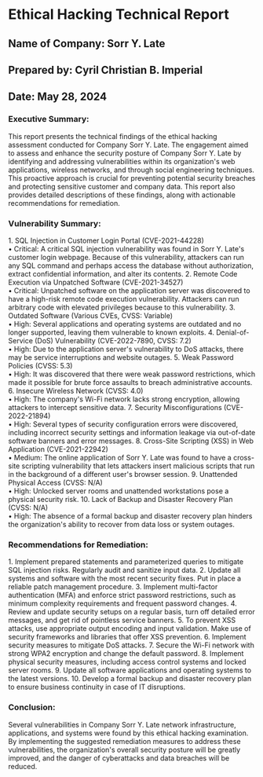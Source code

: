 <h1> Ethical Hacking Technical Report</h1>
<h2> Name of Company: Sorr Y. Late </h2>
<h2> Prepared by: Cyril Christian B. Imperial</h2>
<h2> Date: May 28, 2024 </h2>
<h3> Executive Summary:</h3>
This report presents the technical findings of the ethical hacking assessment conducted for Company Sorr Y. Late. The engagement aimed to assess and enhance the security posture of Company Sorr Y. Late by identifying and addressing vulnerabilities within its organization's web applications, wireless networks, and through social engineering techniques. This proactive approach is crucial for preventing potential security breaches and protecting sensitive customer and company data. This report also provides detailed descriptions of these findings, along with actionable recommendations for remediation.

<h3> Vulnerability Summary:</h3>
1.	SQL Injection in Customer Login Portal (CVE-2021-44228) <br>
•	Critical: A critical SQL injection vulnerability was found in Sorr Y. Late's customer login webpage. Because of this vulnerability, attackers can run any SQL command and perhaps access the database without authorization, extract confidential information, and alter its contents.
2.	Remote Code Execution via Unpatched Software (CVE-2021-34527) <br>
•	Critical: Unpatched software on the application server was discovered to have a high-risk remote code execution vulnerability. Attackers can run arbitrary code with elevated privileges because to this vulnerability.
3.	Outdated Software (Various CVEs, CVSS: Variable) <br>
•	High: Several applications and operating systems are outdated and no longer supported, leaving them vulnerable to known exploits.
4.	Denial-of-Service (DoS) Vulnerability (CVE-2022-7890, CVSS: 7.2) <br>
•	High: Due to the application server's vulnerability to DoS attacks, there may be service interruptions and website outages.
5.	Weak Password Policies (CVSS: 5.3) <br>
•	High: It was discovered that there were weak password restrictions, which made it possible for brute force assaults to breach administrative accounts.
6.	Insecure Wireless Network (CVSS: 4.0) <br>
•	High: The company's Wi-Fi network lacks strong encryption, allowing attackers to intercept sensitive data.
7.	Security Misconfigurations (CVE-2022-21894) <br>
•	High: Several types of security configuration errors were discovered, including incorrect security settings and information leakage via out-of-date software banners and error messages.
8.	Cross-Site Scripting (XSS) in Web Application (CVE-2021-22942) <br>
•	Medium: The online application of Sorr Y. Late was found to have a cross-site scripting vulnerability that lets attackers insert malicious scripts that run in the background of a different user's browser session.
9.	Unattended Physical Access (CVSS: N/A)  <br>
•	High: Unlocked server rooms and unattended workstations pose a physical security risk.
10.	Lack of Backup and Disaster Recovery Plan (CVSS: N/A) <br>
•	High: The absence of a formal backup and disaster recovery plan hinders the organization's ability to recover from data loss or system outages.
<h3>Recommendations for Remediation:</h3> 
1.	Implement prepared statements and parameterized queries to mitigate SQL injection risks. Regularly audit and sanitize input data.
2.	Update all systems and software with the most recent security fixes. Put in place a reliable patch management procedure.
3.	Implement multi-factor authentication (MFA) and enforce strict password restrictions, such as minimum complexity requirements and frequent password changes.
4.	Review and update security setups on a regular basis, turn off detailed error messages, and get rid of pointless service banners.
5.	To prevent XSS attacks, use appropriate output encoding and input validation. Make use of security frameworks and libraries that offer XSS prevention.
6.	Implement security measures to mitigate DoS attacks.
7.	Secure the Wi-Fi network with strong WPA2 encryption and change the default password.
8.	Implement physical security measures, including access control systems and locked server rooms.
9.	Update all software applications and operating systems to the latest versions.
10.	Develop a formal backup and disaster recovery plan to ensure business continuity in case of IT disruptions.
<h3> Conclusion:</h3>
Several vulnerabilities in Company Sorr Y. Late network infrastructure, applications, and systems were found by this ethical hacking examination. By implementing the suggested remediation measures to address these vulnerabilities, the organization's overall security posture will be greatly improved, and the danger of cyberattacks and data breaches will be reduced.
